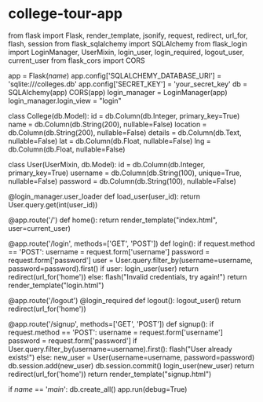 # college-tour-app
from flask import Flask, render_template, jsonify, request, redirect, url_for, flash, session
from flask_sqlalchemy import SQLAlchemy
from flask_login import LoginManager, UserMixin, login_user, login_required, logout_user, current_user
from flask_cors import CORS

app = Flask(_name_)
app.config['SQLALCHEMY_DATABASE_URI'] = 'sqlite:///colleges.db'
app.config['SECRET_KEY'] = 'your_secret_key'
db = SQLAlchemy(app)
CORS(app)
login_manager = LoginManager(app)
login_manager.login_view = "login"

class College(db.Model):
    id = db.Column(db.Integer, primary_key=True)
    name = db.Column(db.String(200), nullable=False)
    location = db.Column(db.String(200), nullable=False)
    details = db.Column(db.Text, nullable=False)
    lat = db.Column(db.Float, nullable=False)
    lng = db.Column(db.Float, nullable=False)

class User(UserMixin, db.Model):
    id = db.Column(db.Integer, primary_key=True)
    username = db.Column(db.String(100), unique=True, nullable=False)
    password = db.Column(db.String(100), nullable=False)

@login_manager.user_loader
def load_user(user_id):
    return User.query.get(int(user_id))

@app.route('/')
def home():
    return render_template("index.html", user=current_user)

@app.route('/login', methods=['GET', 'POST'])
def login():
    if request.method == 'POST':
        username = request.form['username']
        password = request.form['password']
        user = User.query.filter_by(username=username, password=password).first()
        if user:
            login_user(user)
            return redirect(url_for('home'))
        else:
            flash("Invalid credentials, try again!")
    return render_template("login.html")

@app.route('/logout')
@login_required
def logout():
    logout_user()
    return redirect(url_for('home'))

@app.route('/signup', methods=['GET', 'POST'])
def signup():
    if request.method == 'POST':
        username = request.form['username']
        password = request.form['password']
        if User.query.filter_by(username=username).first():
            flash("User already exists!")
        else:
            new_user = User(username=username, password=password)
            db.session.add(new_user)
            db.session.commit()
            login_user(new_user)
            return redirect(url_for('home'))
    return render_template("signup.html")

if _name_ == '_main_':
    db.create_all()
    app.run(debug=True)
